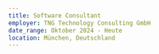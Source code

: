 ```yaml
---
title: Software Consultant
employer: TNG Technology Consulting GmbH
date_range: Oktober 2024 - Heute
location: München, Deutschland
---
```

